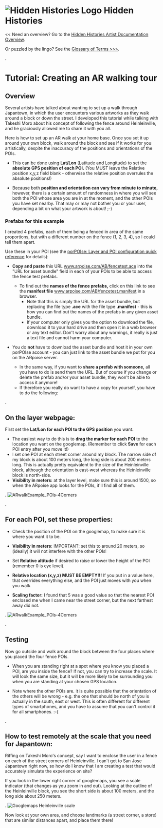 
# ![Hidden Histories Logo](/images/hiddenhistories-logo.png) Hidden Histories 
<< Need an overview? Go to the [Hidden Histories Artist Documentation Overview](http://hiddenhistoriesjtown.org/documentation).

Or puzzled by the lingo? See the [Glossary of Terms >>>](https://github.com/Hidden-Histories/Public-Resources/blob/master/documentation/ARpoiseGlossary.md#-hidden-histories-artists).

.

# Tutorial: Creating an AR walking tour

## Overview

Several artists have talked about wanting to set up a walk through Japantown, in which the user encounters various artworks as they walk around a block or down the street. I developed this tutorial while talking with Takeshi Moro about his concept of following the fence around Heinleinville, and he graciously allowed me to share it with you all.

Here is how to set up an AR walk at your home base. Once you set it up around your own block, walk around the block and see if it works for you artistically, despite the inaccuracy of the positions and orientations of the POIs.

- This can be done using **Lat/Lon** (Latitude and Longitude) to set the **absolute GPS position of each POI.** (You MUST leave the Relative position x,y,z field blank - otherwise the relative position overrules the absolute positions!)

- Because both **position and orientation can vary from minute to minute,** however, there is a certain amount of randomness in where you will see both the POI whose area you are in at the moment, and the other POIs you have set nearby. That may or may not bother you or your user, depending a bit on what your artwork is about! ;-)

### Prefabs for this example
I created 4 prefabs, each of them being a fenced in area of the same proportions, but with a different number on the fence (1, 2, 3, 4), so I could tell them apart.

Use these in your POI (see the [porPOIse: Layer and POI configuration quick reference](https://github.com/Hidden-Histories/Public-Resources/blob/master/documentation/UsingPorPOIse_REF-Layer-POI-Properties.md#-hidden-histories) for details):

- **Copy and paste** this URL www.arpoise.com/AB/fencetest.ace into the "URL for asset bundle" field in each of your POIs to be able to access the fence test prefabs.
  - To find out the **names of the fence prefabs,** click on this link to see the **manifest file** www.arpoise.com/AB/fencetest.manifest in a browser. 
    - Note that this is simply the URL for the asset bundle, but replacing the file type **.ace** with the file type **.manifest** - this is how you can find out the names of the prefabs in any given asset bundle.
    - If your computer only gives you the option to download the file, download it to your hard drive and then open it in a web browser or any text editor. Don't worry about any warnings, it really is just a text file and cannot harm your computer.

- You do **not** have to download the asset bundle and host it in your own porPOIse account - you can just link to the asset bundle we put for you on the ARpoise server. 
  - In the same way, if you want to **share a prefab with someone,** all you have to do is send them the URL. But of course if you change or delete the prefab and/or your asset bundle, they won't be able to access it anymore!
  - If therefore you really do want to have a copy for yourself, you have to do the following:




.
## On the layer webpage:

First set the **Lat/Lon for each POI to the GPS position** you want.
  - The easiest way to do this is to **drag the marker for each POI** to the location you want on the googlemap. (Remember to click **Save** for each POI entry after you move it!)
  - I set one POI at each street corner around my block. The narrow side of my block is about 100 meters long, the long side is about 200 meters long. This is actually pretty equivalent to the size of the Heinleinville block, although the orientation is east-west whereas the Heinleinville block is north-side.
  - **Visibility in meters:** at the layer level, make sure this is around 1500, so when the ARpoise app looks for the POIs, it'll find all of them.
  
.
![ARwalkExample_POIs-4Corners](images/ARwalkExample_POIs-4Corners.jpg)

.
## For each POI, set these properties:

  - Check the position of the POI on the googlemap, to make sure it is where you want it to be.
  
  - **Visibility in meters:** IMPORTANT: set this to around 20 meters, so (ideally) it will not interfere with the other POIs!
  
  - Set **Relative altitude** if desired to raise or lower the height of the POI (remember 0 is eye level).

  - **Relative location (x,y,z) MUST BE EMPTY!!!** If you put in a value here, that overrides everything else, and the POI just moves with you when you walk.
  
  - **Scaling factor:** I found that 5 was a good value so that the nearest POI enclosed me when I came near the street corner, but the next farthest away did not.

.
![ARwalkExample_POIs-4Corners](images/ARwalkExample_POIproperties.jpg)

.
## Testing

Now go outside and walk around the block between the four places where you placed the four fence POIs.

- When you are standing right at a spot where you know you placed a POI, are you inside the fence? If not, you can try to increase the scale. It will look the same size, but it will be more likely to be surrounding you when you are standing at your chosen GPS location.

- Note where the other POIs are. It is quite possible that the orientation of the others will be wrong - e.g. the one that should be north of you is actually in the south, east or west. This is often different for different types of smartphones, and you have to assume that you can't control it for all smartphones. :-(

.
## How to test remotely at the scale that you need for Japantown:

Riffing on Takeshi Moro's concept, say I want to enclose the user in a fence on each of the street corners of Heinleinville. I can't get to San Jose Japantown right now, so how do I know that I am creating a test that would accurately simulate the experience on site?

If you look in the lower right corner of googlemaps, you see a scale indicator (that changes as you zoom in and out). Looking at the outline of the Heinleinville block, you see the short side is about 100 meters, and the long side about 250 meters.

.
![Googlemaps Heinleinville scale](images/googlemaps_Heinleinville_scale.jpg)

Now look at your own area, and choose landmarks (a street corner, a store) that are similar distances apart, and place them there!

